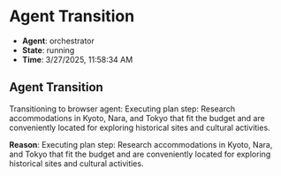 # Agent Transition

- **Agent**: orchestrator
- **State**: running
- **Time**: 3/27/2025, 11:58:34 AM

## Agent Transition

Transitioning to browser agent: Executing plan step: Research accommodations in Kyoto, Nara, and Tokyo that fit the budget and are conveniently located for exploring historical sites and cultural activities.

**Reason**: Executing plan step: Research accommodations in Kyoto, Nara, and Tokyo that fit the budget and are conveniently located for exploring historical sites and cultural activities.

